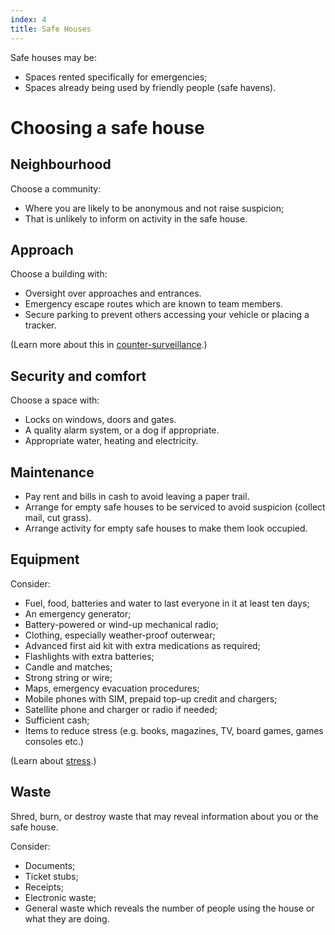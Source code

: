 ```yaml
---
index: 4
title: Safe Houses
---
```

Safe houses may be:

*	Spaces rented specifically for emergencies;
*	Spaces already being used by friendly people (safe havens).

# Choosing a safe house

## Neighbourhood

Choose a community:

*	Where you are likely to be anonymous and not raise suspicion;
*	That is unlikely to inform on activity in the safe house.

## Approach

Choose a building with: 

*	Oversight over approaches and entrances. 
*	Emergency escape routes which are known to team members. 
*	Secure parking to prevent others accessing your vehicle or placing a tracker. 

(Learn more about this in [counter-surveillance](umbrella://lesson/counter-surveillance/2).)

## Security and comfort

Choose a space with: 

*	Locks on windows, doors and gates.
*	A quality alarm system, or a dog if appropriate. 
*	Appropriate water, heating and electricity.

## Maintenance

*	Pay rent and bills in cash to avoid leaving a paper trail.  
*	Arrange for empty safe houses to be serviced to avoid suspicion (collect mail, cut grass). 
*	Arrange activity for empty safe houses to make them look occupied. 

## Equipment

Consider:

*   Fuel, food, batteries and water to last everyone in it at least ten days;
*   An emergency generator;
*   Battery-powered or wind-up mechanical radio;
*   Clothing, especially weather-proof outerwear;
*   Advanced first aid kit with extra medications as required;
*   Flashlights with extra batteries;
*   Candle and matches;
*   Strong string or wire;
*   Maps, emergency evacuation procedures;
*   Mobile phones with SIM, prepaid top-up credit and chargers; 
*   Satellite phone and charger or radio if needed; 
*   Sufficient cash;
*   Items to reduce stress (e.g. books, magazines, TV, board games, games consoles etc.)

(Learn about [stress](umbrella://lesson/stress/0).)

## Waste

Shred, burn, or destroy waste that may reveal information about you or the safe house.

Consider:

*	Documents;
*	Ticket stubs; 
*	Receipts;
*	Electronic waste;
*	General waste which reveals the number of people using the house or what they are doing.